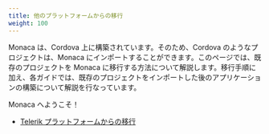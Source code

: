 ```yaml
---
title: 他のプラットフォームからの移行
weight: 100
---
```


Monaca は、Cordova 上に構築されています。そのため、Cordova のようなプロジェクトは、Monaca にインポートすることができます。このページでは、既存のプロジェクトを Monaca に移行する方法について解説します。移行手順に加え、各ガイドでは、既存のプロジェクトをインポートした後のアプリケーションの構築について解説を行なっています。

Monaca へようこそ！

- [Telerik プラットフォームからの移行](telerik_migration)

